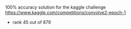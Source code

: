 100% accuracy solution for the kaggle challenge https://www.kaggle.com/competitions/convolve2-epoch-1
- rank 45 out of 879
